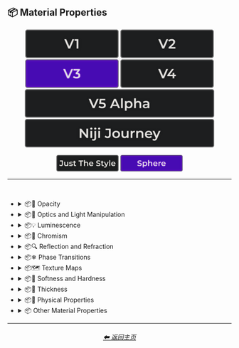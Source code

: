 <h2>📦 Material Properties</h2>

<div align="center">

[<img src="/Images/Repo_Parts/Buttons/Version_Buttons/button_version_V1_inactive.webp?raw=true" alt="MidJourney V1" height="64" />](/Pages/MJ_V1/Style_Pages/Sphere/Material_Properties.md)
[<img src="/Images/Repo_Parts/Buttons/Version_Buttons/button_version_V2_inactive.webp?raw=true" alt="MidJourney V2" height="64" />](/Pages/MJ_V2/Style_Pages/Sphere/Material_Properties.md)
[<img src="/Images/Repo_Parts/Buttons/Version_Buttons/button_version_V3_active.webp?raw=true" alt="MidJourney V3" height="64" />](/Pages/MJ_V3/Style_Pages/Sphere/Material_Properties.md)
[<img src="/Images/Repo_Parts/Buttons/Version_Buttons/button_version_V4_inactive.webp?raw=true" alt="MidJourney V4" height="64" />](/Pages/MJ_V4/Style_Pages/Just_The_Style/Material_Properties.md)
<br>
[<img src="/Images/Repo_Parts/Buttons/Version_Buttons/button_version_V5_Alpha_inactive_half.webp?raw=true" alt="MidJourney V5" height="64" />](/Pages/MJ_V5/Style_Pages/Just_The_Style/Material_Properties.md)
[<img src="/Images/Repo_Parts/Buttons/Version_Buttons/button_version_niji_inactive_half.webp?raw=true" alt="Niji Journey" height="64" />](/Pages/Niji_Journey/Style_Pages/Material_Properties.md)

[<img src="/Images/Repo_Parts/Buttons/Image_Type_Buttons/button_just_the_style_inactive.webp?raw=true" alt="Just The Style" width="140.5" />](/Pages/MJ_V3/Style_Pages/Just_The_Style/Material_Properties.md)
[<img src="/Images/Repo_Parts/Buttons/Image_Type_Buttons/button_sphere_active.webp?raw=true" alt="Sphere" width="140.5" />](/Pages/MJ_V3/Style_Pages/Sphere/Material_Properties.md)

</div>

<hr>
<br>


- <details><summary>📦🧫 Opacity</summary><p><div align="center">

	| Opacity |
	| :-: |
	| <img src="/Images/MJ_V3/MidJourney_Styles_(sphere)/Wave_13/sphere_Opacity.webp?raw=true" width="256" /> |
	
	<br>

	| Transparent | Translucent | Opaque |
	| :-: | :-: | :-: |
	| <img src="/Images/MJ_V3/MidJourney_Styles_(sphere)/sphere_Transparent.webp?raw=true" width="256" /> | <img src="/Images/MJ_V3/MidJourney_Styles_(sphere)/sphere_Translucent.webp?raw=true" width="256" /> | <img src="/Images/MJ_V3/MidJourney_Styles_(sphere)/sphere_Opaque.webp?raw=true" width="256" /> | 

	</div></p></details>


- <details><summary>📦🏮 Optics and Light Manipulation</summary><p><div align="center">

	| Optics | Materiality |
	| :-: | :-: |
	| <img src="/Images/MJ_V3/MidJourney_Styles_(sphere)/sphere_Optics.webp?raw=true" width="256" /> | <img src="/Images/MJ_V3/MidJourney_Styles_(sphere)/sphere_Materiality.webp?raw=true" width="256" /> |
	
	<br>

	| Scattering | Subsurface-Scattering |
	| :-: | :-: |
	| <img src="/Images/MJ_V3/MidJourney_Styles_(sphere)/sphere_Scattering.webp?raw=true" width="256" /> | <img src="/Images/MJ_V3/MidJourney_Styles_(sphere)/Wave_10/sphere_Subsurface-Scattering.webp?raw=true" width="256" /> |

	<br>
	
	| Ambient Occlusion | Opalescent |
	| :-: | :-: |
	| <img src="/Images/MJ_V3/MidJourney_Styles_(sphere)/sphere_Ambient_Occlusion.webp?raw=true" width="256" /> | <img src="/Images/MJ_V3/MidJourney_Styles_(sphere)/sphere_Opalescent.webp?raw=true" width="256" /> |

	<br>
	
	| Polarization | Polarized |
	| :-: | :-: |
	| <img src="/Images/MJ_V3/MidJourney_Styles_(sphere)/Wave_11/sphere_Polarization.webp?raw=true" width="256" /> | <img src="/Images/MJ_V3/MidJourney_Styles_(sphere)/Wave_11/sphere_Polarized.webp?raw=true" width="256" /> |
	
	<br>
	
	| Solarization | Solarized |
	| :-: | :-: |
	| <img src="/Images/MJ_V3/MidJourney_Styles_(sphere)/Wave_11/sphere_Solarization.webp?raw=true" width="256" /> | <img src="/Images/MJ_V3/MidJourney_Styles_(sphere)/Wave_11/sphere_Solarized.webp?raw=true" width="256" /> |

	<br>

	| Iridescent | Dispersion |
	| :-: | :-: |
	| <img src="/Images/MJ_V3/MidJourney_Styles_(sphere)/sphere_Iridescent.webp?raw=true" width="256" /> | <img src="/Images/MJ_V3/MidJourney_Styles_(sphere)/sphere_Dispersion.webp?raw=true" width="256" /> | 
	
	<br>
	
	| Chromatic | Prismatic |
	| :-: | :-: |
	| <img src="/Images/MJ_V3/MidJourney_Styles_(sphere)/sphere_Chromatic.webp?raw=true" width="256" /> | <img src="/Images/MJ_V3/MidJourney_Styles_(sphere)/sphere_Prismatic.webp?raw=true" width="256" /> | 

	<br>

	| Glitter | Sparkly | Sparkles |
	| :-: | :-: | :-: |
	| <img src="/Images/MJ_V3/MidJourney_Styles_(sphere)/sphere_Glitter.webp?raw=true" width="256" /> | <img src="/Images/MJ_V3/MidJourney_Styles_(sphere)/sphere_Sparkly.webp?raw=true" width="256" /> | <img src="/Images/MJ_V3/MidJourney_Styles_(sphere)/Wave_14/sphere_Sparkles.webp?raw=true" width="256" /> |

	<br>
	
	| Scintillating |
	| :-: |
	| <img src="/Images/MJ_V3/MidJourney_Styles_(sphere)/sphere_Scintillating.webp?raw=true" width="256" /> |

	</div></p></details>


- <details><summary>📦💡 Luminescence</summary><p><div align="center">

	| Glowing | Glowing Neon | Glow-In-The-Dark |
	| :-: | :-: | :-: |
	| <img src="/Images/MJ_V3/MidJourney_Styles_(sphere)/sphere_Glowing.webp?raw=true" width="256" /> | <img src="/Images/MJ_V3/MidJourney_Styles_(sphere)/Wave_14/sphere_Glowing_Neon.webp?raw=true" width="256" /> | <img src="/Images/MJ_V3/MidJourney_Styles_(sphere)/sphere_Glow-In-The-Dark.webp?raw=true" width="256" /> |

	<br>

	| Radiant | Cherenkov Radiation |
	| :-: | :-: |
	| <img src="/Images/MJ_V3/MidJourney_Styles_(sphere)/Wave_11/sphere_Radiant.webp?raw=true" width="256" /> | <img src="/Images/MJ_V3/MidJourney_Styles_(sphere)/sphere_Cherenkov_Radiation.webp?raw=true" width="256" /> |

	<br>
	
	| Luminescence |
	| :-: |
	| <img src="/Images/MJ_V3/MidJourney_Styles_(sphere)/Wave_13/sphere_Luminescence.webp?raw=true" width="256" /> |

	<br>
	
	| Bioluminescence | Photoluminescence | Chemiluminescence |
	| :-: | :-: | :-: |
	| <img src="/Images/MJ_V3/MidJourney_Styles_(sphere)/sphere_Bioluminescence.webp?raw=true" width="256" /> | <img src="/Images/MJ_V3/MidJourney_Styles_(sphere)/sphere_Photoluminescence.webp?raw=true" width="256" /> | <img src="/Images/MJ_V3/MidJourney_Styles_(sphere)/sphere_Chemiluminescence.webp?raw=true" width="256" /> |
	
	<br>
	
	| Cathodoluminescence | Electroluminescence | Radioluminescence |
	| :-: | :-: | :-: |
	| <img src="/Images/MJ_V3/MidJourney_Styles_(sphere)/sphere_Cathodoluminescence.webp?raw=true" width="256" /> | <img src="/Images/MJ_V3/MidJourney_Styles_(sphere)/sphere_Electroluminescence.webp?raw=true" width="256" /> | <img src="/Images/MJ_V3/MidJourney_Styles_(sphere)/sphere_Radioluminescence.webp?raw=true" width="256" /> |
	
	<br>
	
	| Fluorescence | Phosphorescence | Thermoluminescence |
	| :-: | :-: | :-: |
	| <img src="/Images/MJ_V3/MidJourney_Styles_(sphere)/sphere_Fluorescence.webp?raw=true" width="256" /> | <img src="/Images/MJ_V3/MidJourney_Styles_(sphere)/sphere_Phosphorescence.webp?raw=true" width="256" /> | <img src="/Images/MJ_V3/MidJourney_Styles_(sphere)/sphere_Thermoluminescence.webp?raw=true" width="256" /> |

	<br>
	
	| Electrochemiluminescence | Crystalloluminescence | Piezoluminescence |
	| :-: | :-: | :-: |
	| <img src="/Images/MJ_V3/MidJourney_Styles_(sphere)/sphere_Electrochemiluminescence.webp?raw=true" width="256" /> | <img src="/Images/MJ_V3/MidJourney_Styles_(sphere)/sphere_Crystalloluminescence.webp?raw=true" width="256" /> | <img src="/Images/MJ_V3/MidJourney_Styles_(sphere)/sphere_Piezoluminescence.webp?raw=true" width="256" /> |

	<br>
	
	| Triboluminescence | Mechanoluminescence | Lyoluminescence |
	| :-: | :-: | :-: |
	| <img src="/Images/MJ_V3/MidJourney_Styles_(sphere)/sphere_Triboluminescence.webp?raw=true" width="256" /> | <img src="/Images/MJ_V3/MidJourney_Styles_(sphere)/sphere_Mechanoluminescence.webp?raw=true" width="256" /> | <img src="/Images/MJ_V3/MidJourney_Styles_(sphere)/sphere_Lyoluminescence.webp?raw=true" width="256" /> |
	
	<br>
	
	| Candoluminescence | Fractoluminescence | Sonoluminescence |
	| :-: | :-: | :-: |
	| <img src="/Images/MJ_V3/MidJourney_Styles_(sphere)/sphere_Candoluminescence.webp?raw=true" width="256" /> | <img src="/Images/MJ_V3/MidJourney_Styles_(sphere)/sphere_Fractoluminescence.webp?raw=true" width="256" /> | <img src="/Images/MJ_V3/MidJourney_Styles_(sphere)/sphere_Sonoluminescence.webp?raw=true" width="256" /> |
	
	<br>
	
	| Translucidluminescence |
	| :-: |
	| <img src="/Images/MJ_V3/MidJourney_Styles_(sphere)/sphere_Translucidluminescence.webp?raw=true" width="256" /> |

	</div></p></details>


- <details><summary>📦🌈 Chromism</summary><p><div align="center">

	| Chromism | Piezochromism | Tribochromism |
	| :-: | :-: | :-: |
	| <img src="/Images/MJ_V3/MidJourney_Styles_(sphere)/Wave_11/sphere_Chromism.webp?raw=true" width="256" /> | <img src="/Images/MJ_V3/MidJourney_Styles_(sphere)/Wave_11/sphere_Piezochromism.webp?raw=true" width="256" /> | <img src="/Images/MJ_V3/MidJourney_Styles_(sphere)/Wave_11/sphere_Tribochromism.webp?raw=true" width="256" /> |
	
	<br>
	
	| Metallochromism | Ionochromism | Goniochromism |
	| :-: | :-: | :-: |
	| <img src="/Images/MJ_V3/MidJourney_Styles_(sphere)/Wave_11/sphere_Metallochromism.webp?raw=true" width="256" /> | <img src="/Images/MJ_V3/MidJourney_Styles_(sphere)/Wave_11/sphere_Ionochromism.webp?raw=true" width="256" /> | <img src="/Images/MJ_V3/MidJourney_Styles_(sphere)/Wave_11/sphere_Goniochromism.webp?raw=true" width="256" /> |
	
	<br>
	
	| Hydrochromism | Cryochromism |
	| :-: | :-: |
	| <img src="/Images/MJ_V3/MidJourney_Styles_(sphere)/Wave_11/sphere_Hydrochromism.webp?raw=true" width="256" /> | <img src="/Images/MJ_V3/MidJourney_Styles_(sphere)/Wave_11/sphere_Cryochromism.webp?raw=true" width="256" /> |
	
	<br>
	
	| Radiochromism | Concentratochromism | Vapochromism |
	| :-: | :-: | :-: |
	| <img src="/Images/MJ_V3/MidJourney_Styles_(sphere)/Wave_11/sphere_Radiochromism.webp?raw=true" width="256" /> | <img src="/Images/MJ_V3/MidJourney_Styles_(sphere)/Wave_11/sphere_Concentratochromism.webp?raw=true" width="256" /> | <img src="/Images/MJ_V3/MidJourney_Styles_(sphere)/Wave_11/sphere_Vapochromism.webp?raw=true" width="256" /> |
	
	<br>
	
	| Solvatochromism | Solvatophotochromism |
	| :-: | :-: |
	| <img src="/Images/MJ_V3/MidJourney_Styles_(sphere)/Wave_11/sphere_Solvatochromism.webp?raw=true" width="256" /> | <img src="/Images/MJ_V3/MidJourney_Styles_(sphere)/Wave_11/sphere_Solvatophotochromism.webp?raw=true" width="256" /> |
	
	<br>
	
	| Thermochromism | Thermosolvatochromism | Thermochromatic |
	| :-: | :-: | :-: |
	| <img src="/Images/MJ_V3/MidJourney_Styles_(sphere)/Wave_11/sphere_Thermochromism.webp?raw=true" width="256" /> | <img src="/Images/MJ_V3/MidJourney_Styles_(sphere)/Wave_11/sphere_Thermosolvatochromism.webp?raw=true" width="256" /> | <img src="/Images/MJ_V3/MidJourney_Styles_(sphere)/Wave_11/sphere_Thermochromatic.webp?raw=true" width="256" /> |
	
	<br>
	
	| Photochromism | Photovoltachromism | Photoelectrochromism |
	| :-: | :-: | :-: |
	| <img src="/Images/MJ_V3/MidJourney_Styles_(sphere)/Wave_11/sphere_Photochromism.webp?raw=true" width="256" /> | <img src="/Images/MJ_V3/MidJourney_Styles_(sphere)/Wave_11/sphere_Photovoltachromism.webp?raw=true" width="256" /> | <img src="/Images/MJ_V3/MidJourney_Styles_(sphere)/Wave_11/sphere_Photoelectrochromism.webp?raw=true" width="256" /> |
	
	<br>
	
	| Halochromism | Halosolvatochromism |
	| :-: | :-: |
	| <img src="/Images/MJ_V3/MidJourney_Styles_(sphere)/Wave_11/sphere_Halochromism.webp?raw=true" width="256" /> | <img src="/Images/MJ_V3/MidJourney_Styles_(sphere)/Wave_11/sphere_Halosolvatochromism.webp?raw=true" width="256" /> |
	
	<br>
	
	| Cathodochromism | Amorphochromism | Sorptiochromism |
	| :-: | :-: | :-: |
	| <img src="/Images/MJ_V3/MidJourney_Styles_(sphere)/Wave_11/sphere_Cathodochromism.webp?raw=true" width="256" /> | <img src="/Images/MJ_V3/MidJourney_Styles_(sphere)/Wave_11/sphere_Amorphochromism.webp?raw=true" width="256" /> | <img src="/Images/MJ_V3/MidJourney_Styles_(sphere)/Wave_11/sphere_Sorptiochromism.webp?raw=true" width="256" /> |
	
	<br>
	
	| Electrochromism | Electromechanochromism |
	| :-: | :-: |
	| <img src="/Images/MJ_V3/MidJourney_Styles_(sphere)/Wave_11/sphere_Electrochromism.webp?raw=true" width="256" /> | <img src="/Images/MJ_V3/MidJourney_Styles_(sphere)/Wave_11/sphere_Electromechanochromism.webp?raw=true" width="256" /> |
	
	<br>
	
	| Magnetochromism | Mechanochromism |
	| :-: | :-: |
	| <img src="/Images/MJ_V3/MidJourney_Styles_(sphere)/Wave_11/sphere_Magnetochromism.webp?raw=true" width="256" /> | <img src="/Images/MJ_V3/MidJourney_Styles_(sphere)/Wave_11/sphere_Mechanochromism.webp?raw=true" width="256" /> |
	
	<br>
	
	| Biochromism | Bioelectrochromism |
	| :-: | :-: |
	| <img src="/Images/MJ_V3/MidJourney_Styles_(sphere)/Wave_11/sphere_Biochromism.webp?raw=true" width="256" /> | <img src="/Images/MJ_V3/MidJourney_Styles_(sphere)/Wave_11/sphere_Bioelectrochromism.webp?raw=true" width="256" /> |
	
	<br>
	
	| Chronochromism | Crystallochromism |
	| :-: | :-: |
	| <img src="/Images/MJ_V3/MidJourney_Styles_(sphere)/Wave_11/sphere_Chronochromism.webp?raw=true" width="256" /> | <img src="/Images/MJ_V3/MidJourney_Styles_(sphere)/Wave_11/sphere_Crystallochromism.webp?raw=true" width="256" /> |
	
	<br>
	
	| Rigidichromism | Aggregachromism |
	| :-: | :-: |
	| <img src="/Images/MJ_V3/MidJourney_Styles_(sphere)/Wave_11/sphere_Rigidichromism.webp?raw=true" width="256" /> | <img src="/Images/MJ_V3/MidJourney_Styles_(sphere)/Wave_11/sphere_Aggregachromism.webp?raw=true" width="256" /> |

	</div></p></details>


- <details><summary>📦🔍 Reflection and Refraction</summary><p><div align="center">

	| Rough | Matte |
	| :-: | :-: |
	| <img src="/Images/MJ_V3/MidJourney_Styles_(sphere)/sphere_Rough.webp?raw=true" width="256" /> | <img src="/Images/MJ_V3/MidJourney_Styles_(sphere)/sphere_Matte.webp?raw=true" width="256" /> |
	
	<br>
	
	| Glossy | Shiny | Polished |
	| :-: | :-: | :-: |
	| <img src="/Images/MJ_V3/MidJourney_Styles_(sphere)/sphere_Glossy.webp?raw=true" width="256" /> | <img src="/Images/MJ_V3/MidJourney_Styles_(sphere)/sphere_Shiny.webp?raw=true" width="256" /> | <img src="/Images/MJ_V3/MidJourney_Styles_(sphere)/sphere_Polished.webp?raw=true" width="256" /> |
	
	<br>
	
	| Reflection | Reflective | Retroreflective |
	| :-: | :-: | :-: |
	| <img src="/Images/MJ_V3/MidJourney_Styles_(sphere)/Wave_13/sphere_Reflection.webp?raw=true" width="256" /> | <img src="/Images/MJ_V3/MidJourney_Styles_(sphere)/sphere_Reflective.webp?raw=true" width="256" /> | <img src="/Images/MJ_V3/MidJourney_Styles_(sphere)/Wave_11/sphere_Retroreflective.webp?raw=true" width="256" /> |
		
	<br>

	| Refraction | Refractive | Caustics |
	| :-: | :-: | :-: |
	| <img src="/Images/MJ_V3/MidJourney_Styles_(sphere)/Wave_13/sphere_Refraction.webp?raw=true" width="256" /> | <img src="/Images/MJ_V3/MidJourney_Styles_(sphere)/sphere_Refractive.webp?raw=true" width="256" /> | <img src="/Images/MJ_V3/MidJourney_Styles_(sphere)/sphere_Caustics.webp?raw=true" width="256" /> |

	<br>
	
	| Glare |
	| :-: |
	| <img src="/Images/MJ_V3/MidJourney_Styles_(sphere)/Wave_14/sphere_Glare.webp?raw=true" width="256" /> |

	<br>
	
	| Specular Highlights |
	| :-: |
	| <img src="/Images/MJ_V3/MidJourney_Styles_(sphere)/sphere_Specular_Highlights.webp?raw=true" width="256" /> |

	<br>
	
	| Shimmer | Shimmering | Glimmering |
	| :-: | :-: | :-: |
	| <img src="/Images/MJ_V3/MidJourney_Styles_(sphere)/sphere_Shimmer.webp?raw=true" width="256" /> | <img src="/Images/MJ_V3/MidJourney_Styles_(sphere)/sphere_Shimmering.webp?raw=true" width="256" /> | <img src="/Images/MJ_V3/MidJourney_Styles_(sphere)/Wave_13/sphere_Glimmering.webp?raw=true" width="256" /> |

	</div></p></details>


- <details><summary>📦❄ Phase Transitions</summary><p><div align="center">

	| Melting | Freezing |
	| :-: | :-: |
	| <img src="/Images/MJ_V3/MidJourney_Styles_(sphere)/Wave_13/sphere_Melting.webp?raw=true" width="256" /> | <img src="/Images/MJ_V3/MidJourney_Styles_(sphere)/Wave_13/sphere_Freezing.webp?raw=true" width="256" /> |

	<br>

	| Vaporization | Condensation |
	| :-: | :-: |
	| <img src="/Images/MJ_V3/MidJourney_Styles_(sphere)/Wave_13/sphere_Vaporization.webp?raw=true" width="256" /> | <img src="/Images/MJ_V3/MidJourney_Styles_(sphere)/Wave_13/sphere_Condensation.webp?raw=true" width="256" /> |

	<br>

	| Sublimation | Deposition |
	| :-: | :-: |
	| <img src="/Images/MJ_V3/MidJourney_Styles_(sphere)/Wave_13/sphere_Sublimation.webp?raw=true" width="256" /> | <img src="/Images/MJ_V3/MidJourney_Styles_(sphere)/Wave_13/sphere_Deposition.webp?raw=true" width="256" /> |

	<br>

	| Ionization | Deionization |
	| :-: | :-: |
	| <img src="/Images/MJ_V3/MidJourney_Styles_(sphere)/Wave_13/sphere_Ionization.webp?raw=true" width="256" /> | <img src="/Images/MJ_V3/MidJourney_Styles_(sphere)/Wave_13/sphere_Deionization.webp?raw=true" width="256" /> |

	</div></p></details>


- <details><summary>📦🗺 Texture Maps</summary><p><div align="center">

	| Bump Map | Bump Mapped | Bump Mapping |
	| :-: | :-: | :-: |
	| <img src="/Images/MJ_V3/MidJourney_Styles_(sphere)/sphere_Bump_Map.webp?raw=true" width="256" /> | <img src="/Images/MJ_V3/MidJourney_Styles_(sphere)/sphere_Bump_Mapped.webp?raw=true" width="256" /> | <img src="/Images/MJ_V3/MidJourney_Styles_(sphere)/sphere_Bump_Mapping.webp?raw=true" width="256" /> |
	
	<br>
	
	| Normal Map | Depth Map | Displacement Map |
	| :-: | :-: | :-: |
	| <img src="/Images/MJ_V3/MidJourney_Styles_(sphere)/sphere_Normal_Map.webp?raw=true" width="256" /> | <img src="/Images/MJ_V3/MidJourney_Styles_(sphere)/sphere_Depth_Map.webp?raw=true" width="256" /> | <img src="/Images/MJ_V3/MidJourney_Styles_(sphere)/Wave_11/sphere_Displacement_Map.webp?raw=true" width="256" /> |

	</div></p></details>


- <details><summary>📦🧊 Softness and Hardness</summary><p><div align="center">

	| Soft | Hard |
	| :-: | :-: |
	| <img src="/Images/MJ_V3/MidJourney_Styles_(sphere)/Wave_13/sphere_Soft.webp?raw=true" width="256" /> | <img src="/Images/MJ_V3/MidJourney_Styles_(sphere)/Wave_13/sphere_Hard.webp?raw=true" width="256" /> |

	<br>

	| Soft Body | Squishy |
	| :-: | :-: |
	| <img src="/Images/MJ_V3/MidJourney_Styles_(sphere)/sphere_Soft_Body.webp?raw=true" width="256" /> | <img src="/Images/MJ_V3/MidJourney_Styles_(sphere)/sphere_Squishy.webp?raw=true" width="256" /> |

	<br>

	| Solid |
	| :-: |
	| <img src="/Images/MJ_V3/MidJourney_Styles_(sphere)/Wave_13/sphere_Solid.webp?raw=true" width="256" /> |

	</div></p></details>


- <details><summary>📦🥞 Thickness</summary><p><div align="center">

	| Thin | Thick |
	| :-: | :-: |
	| <img src="/Images/MJ_V3/MidJourney_Styles_(sphere)/sphere_Thin.webp?raw=true" width="256" /> | <img src="/Images/MJ_V3/MidJourney_Styles_(sphere)/sphere_Thick.webp?raw=true" width="256" /> |

	</div></p></details>


- <details><summary>📦🧽 Physical Properties</summary><p><div align="center">

	| Blobby | Blobs |
	| :-: | :-: |
	| <img src="/Images/MJ_V3/MidJourney_Styles_(sphere)/sphere_Blobby.webp?raw=true" width="256" /> | <img src="/Images/MJ_V3/MidJourney_Styles_(sphere)/sphere_Blobs.webp?raw=true" width="256" /> |

	<br>

	| Cracks | Cracked |
	| :-: | :-: |
	| <img src="/Images/MJ_V3/MidJourney_Styles_(sphere)/sphere_Cracks.webp?raw=true" width="256" /> | <img src="/Images/MJ_V3/MidJourney_Styles_(sphere)/Wave_9/sphere_Cracked.webp?raw=true" width="256" /> |

	<br>
	
	| Corroded |
	| :-: |
	| <img src="/Images/MJ_V3/MidJourney_Styles_(sphere)/sphere_Corroded.webp?raw=true" width="256" /> |

	<br>
	
	| Dirty | With Imperfections |
	| :-: | :-: |
	| <img src="/Images/MJ_V3/MidJourney_Styles_(sphere)/sphere_Dirty.webp?raw=true" width="256" /> | <img src="/Images/MJ_V3/MidJourney_Styles_(sphere)/sphere_With_Imperfections.webp?raw=true" width="256" /> |

	<br>

	| Carbonated | Effervescent |
	| :-: | :-: |
	| <img src="/Images/MJ_V3/MidJourney_Styles_(sphere)/sphere_Carbonated.webp?raw=true" width="256" /> | <img src="/Images/MJ_V3/MidJourney_Styles_(sphere)/sphere_Effervescent.webp?raw=true" width="256" /> |
	
	<br>
	
	| Icy | Charred |
	| :-: | :-: |
	| <img src="/Images/MJ_V3/MidJourney_Styles_(sphere)/sphere_Icy.webp?raw=true" width="256" /> | <img src="/Images/MJ_V3/MidJourney_Styles_(sphere)/sphere_Charred.webp?raw=true" width="256" /> |
	
	<br>
	
	| Corrugated | Perforated |
	| :-: | :-: |
	| <img src="/Images/MJ_V3/MidJourney_Styles_(sphere)/sphere_Corrugated.webp?raw=true" width="256" /> | <img src="/Images/MJ_V3/MidJourney_Styles_(sphere)/sphere_Perforated.webp?raw=true" width="256" /> |
	
	<br>

	| Hydrophobic |
	| :-: |
	| <img src="/Images/MJ_V3/MidJourney_Styles_(sphere)/Wave_11/sphere_Hydrophobic.webp?raw=true" width="256" /> |

	<br>
	
	| Flowing |
	| :-: |
	| <img src="/Images/MJ_V3/MidJourney_Styles_(sphere)/sphere_Flowing.webp?raw=true" width="256" /> |

	</div></p></details>


- <details><summary>📦 Other Material Properties</summary><p><div align="center">

	| Anisotropy |
	| :-: |
	| <img src="/Images/MJ_V3/MidJourney_Styles_(sphere)/sphere_Anisotropy.webp?raw=true" width="256" /> |

	</div></p></details>

<hr><!--------------->
<div align="center">
<h6><a href="/README.md">⬅ 返回主页</a></h6>
</div>